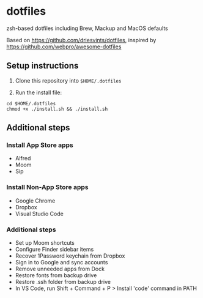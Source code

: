 # dotfiles

zsh-based dotfiles including Brew, Mackup and MacOS defaults

Based on https://github.com/driesvints/dotfiles, inspired by https://github.com/webpro/awesome-dotfiles

## Setup instructions

1. Clone this repository into `$HOME/.dotfiles`

2. Run the install file:

```
cd $HOME/.dotfiles
chmod +x ./install.sh && ./install.sh
```

## Additional steps

### Install App Store apps
- Alfred
- Moom
- Sip

### Install Non-App Store apps

- Google Chrome
- Dropbox
- Visual Studio Code

### Additional steps

- Set up Moom shortcuts
- Configure Finder sidebar items
- Recover 1Password keychain from Dropbox
- Sign in to Google and sync accounts
- Remove unneeded apps from Dock
- Restore fonts from backup drive
- Restore .ssh folder from backup drive
- In VS Code, run Shift + Command + P > Install 'code' command in PATH
